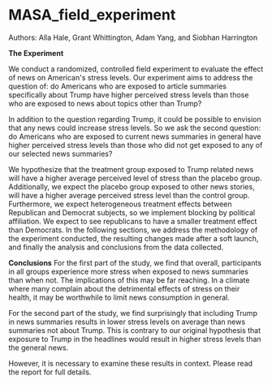 # MASA_field_experiment

Authors: Alla Hale, Grant Whittington, Adam Yang, and Siobhan Harrington

**The Experiment**

We conduct a randomized, controlled field experiment to evaluate the effect of news on American's stress levels. Our experiment aims to address the question of: do Americans who are exposed to article summaries specifically about Trump have higher perceived stress levels than those who are exposed to news about topics other than Trump? 

In addition to the question regarding Trump, it could be possible to envision that any news could increase stress levels. So we ask the second question: do Americans who are exposed to current news summaries in general have higher perceived stress levels than those who did not get exposed to any of our selected news summaries?

We hypothesize that the treatment group exposed to Trump related news will have a higher average perceived level of stress than the placebo group. Additionally, we expect the placebo group exposed to other news stories, will have a higher average perceived stress level than the control group. Furthermore, we expect heterogeneous treatment effects between Republican and Democrat subjects, so we implement blocking by political affiliation. We expect to see republicans to have a smaller treatment effect than Democrats. In the following sections, we address the methodology of the experiment conducted, the resulting changes made after a soft launch, and finally the analysis and conclusions  from the data collected.

**Conclusions** 
For the first part of the study, we find that overall, participants in all groups experience more stress when exposed to news summaries than when not. The implications of this may be far reaching. In a climate where many complain about the detrimental effects of stress on their health, it may be worthwhile to limit news consumption in general.

For the second part of the study, we find surprisingly that including Trump in news summaries results in lower stress levels on average than news summaries not about Trump. This is contrary to our original hypothesis that exposure to Trump in the headlines would result in higher stress levels than the general news. 

However, it is necessary to examine these results in context. Please read the report for full details.
